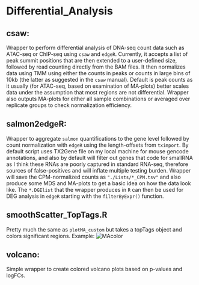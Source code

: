 # Differential_Analysis

## csaw:
Wrapper to perform differential analysis of DNA-seq count data such as ATAC-seq or ChIP-seq using `csaw` and `edgeR`.
Currently, it accepts a list of peak summit positions that are then extended to a user-defined size, followed by read counting directly from the BAM files. It then normalizes data using TMM using either the counts in peaks or counts in large bins of 10kb (the latter as suggested in the `csaw` manual). Default is peak counts as it usually (for ATAC-seq, based on examination of MA-plots) better scales data under the assumption that most regions are not differential. Wrapper also outputs MA-plots for either all sample combinations or averaged over replicate groups to check normalization efficiency. 

## salmon2edgeR:
Wrapper to aggregate `salmon` quantifications to the gene level followed by count normalization with `edgeR` using the length-offsets from `tximport`. By default script uses TX2Gene file on my local machine for mouse gencode annotations, and also by default will filter out genes that code for smallRNA as I think these RNAs are poorly captured in standard RNA-seq, therefore sources of false-positives and will inflate multiple testing burden. Wrapper will save the CPM-normalized counts as `"./Lists/*_CPM.tsv"` and also produce some MDS and MA-plots to get a basic idea on how the data look like. The `*.DGElist` that the wrapper produces in `R` can then be used for DEG analysis in `edgeR` starting with the `filterByExpr()` function.

## smoothScatter_TopTags.R
Pretty much the same as `plotMA_custom` but takes a topTags object and colors significant regions. 
Example:
![MAcolor](https://i.ibb.co/ccDytB7/Screen-Shot-2019-05-29-at-19-31-33.png)

## volcano:
Simple wrapper to create colored volcano plots based on p-values and logFCs.



